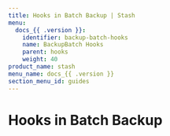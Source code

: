 ```yaml
---
title: Hooks in Batch Backup | Stash
menu:
  docs_{{ .version }}:
    identifier: backup-batch-hooks
    name: BackupBatch Hooks
    parent: hooks
    weight: 40
product_name: stash
menu_name: docs_{{ .version }}
section_menu_id: guides
---
```


# Hooks in Batch Backup
